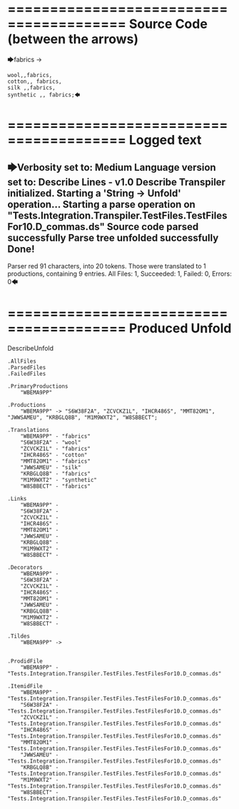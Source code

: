 ========================================
Source Code (between the arrows)
========================================

🡆fabrics ->

	wool,,fabrics,
	cotton,, fabrics,
	silk ,,fabrics,
	synthetic ,, fabrics;🡄

========================================
Logged text
========================================

🡆Verbosity set to: Medium
Language version set to: Describe Lines - v1.0
Describe Transpiler initialized.
Starting a 'String -> Unfold' operation...
Starting a parse operation on "Tests.Integration.Transpiler.TestFiles.TestFilesFor10.D_commas.ds"
Source code parsed successfully
Parse tree unfolded successfully
Done!
------------------------
Parser red 91 characters, into 20 tokens.
Those were translated to 1 productions, containing 9 entries.
All Files: 1, Succeeded: 1, Failed: 0, Errors: 0🡄

========================================
Produced Unfold
========================================

DescribeUnfold

    .AllFiles
    .ParsedFiles
    .FailedFiles

    .PrimaryProductions
        "WBEMA9PP" 

    .Productions
        "WBEMA9PP" -> "S6W38F2A", "ZCVCKZ1L", "IHCR486S", "MMT82OM1", "JWWSAMEU", "KRBGLQ8B", "M1M9WXT2", "W8SBBECT";

    .Translations
        "WBEMA9PP" - "fabrics"
        "S6W38F2A" - "wool"
        "ZCVCKZ1L" - "fabrics"
        "IHCR486S" - "cotton"
        "MMT82OM1" - "fabrics"
        "JWWSAMEU" - "silk"
        "KRBGLQ8B" - "fabrics"
        "M1M9WXT2" - "synthetic"
        "W8SBBECT" - "fabrics"

    .Links
        "WBEMA9PP" - 
        "S6W38F2A" - 
        "ZCVCKZ1L" - 
        "IHCR486S" - 
        "MMT82OM1" - 
        "JWWSAMEU" - 
        "KRBGLQ8B" - 
        "M1M9WXT2" - 
        "W8SBBECT" - 

    .Decorators
        "WBEMA9PP" - 
        "S6W38F2A" - 
        "ZCVCKZ1L" - 
        "IHCR486S" - 
        "MMT82OM1" - 
        "JWWSAMEU" - 
        "KRBGLQ8B" - 
        "M1M9WXT2" - 
        "W8SBBECT" - 

    .Tildes
        "WBEMA9PP" -> 


    .ProdidFile
        "WBEMA9PP" - "Tests.Integration.Transpiler.TestFiles.TestFilesFor10.D_commas.ds"

    .ItemidFile
        "WBEMA9PP" - "Tests.Integration.Transpiler.TestFiles.TestFilesFor10.D_commas.ds"
        "S6W38F2A" - "Tests.Integration.Transpiler.TestFiles.TestFilesFor10.D_commas.ds"
        "ZCVCKZ1L" - "Tests.Integration.Transpiler.TestFiles.TestFilesFor10.D_commas.ds"
        "IHCR486S" - "Tests.Integration.Transpiler.TestFiles.TestFilesFor10.D_commas.ds"
        "MMT82OM1" - "Tests.Integration.Transpiler.TestFiles.TestFilesFor10.D_commas.ds"
        "JWWSAMEU" - "Tests.Integration.Transpiler.TestFiles.TestFilesFor10.D_commas.ds"
        "KRBGLQ8B" - "Tests.Integration.Transpiler.TestFiles.TestFilesFor10.D_commas.ds"
        "M1M9WXT2" - "Tests.Integration.Transpiler.TestFiles.TestFilesFor10.D_commas.ds"
        "W8SBBECT" - "Tests.Integration.Transpiler.TestFiles.TestFilesFor10.D_commas.ds"

